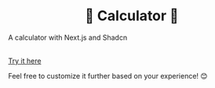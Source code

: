<h1 align="center">🧮 Calculator 🧮</h1>
A calculator with Next.js and Shadcn
<br/>
<br/>

<a href="https://calculator-plum-rho.vercel.app/">Try it here</a>

Feel free to customize it further based on your experience! 😊
